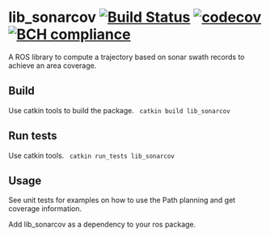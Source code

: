 # lib_sonarcov [![Build Status](https://travis-ci.org/Axel13fr/lib_sonarcov.svg?branch=master)](https://travis-ci.org/Axel13fr/lib_sonarcov) [![codecov](https://codecov.io/gh/Axel13fr/lib_sonarcov/branch/master/graph/badge.svg)](https://codecov.io/gh/Axel13fr/lib_sonarcov) [![BCH compliance](https://bettercodehub.com/edge/badge/Axel13fr/lib_sonarcov?branch=master)](https://bettercodehub.com/results/Axel13fr/lib_sonarcov)

A ROS library to compute a trajectory based on sonar swath records to achieve an area coverage.

## Build

Use catkin tools to build the package.
``` catkin build lib_sonarcov```

## Run tests

Use catkin tools.
``` catkin run_tests lib_sonarcov```

## Usage

See unit tests for examples on how to use the Path planning and get coverage information.

Add lib_sonarcov as a dependency to your ros package.

